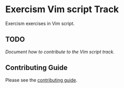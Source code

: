 # Exercism Vim script Track

Exercism exercises in Vim script.

## TODO

_Document how to contribute to the Vim script track._

## Contributing Guide

Please see the [contributing guide](https://github.com/exercism/x-common/blob/master/CONTRIBUTING.md).
